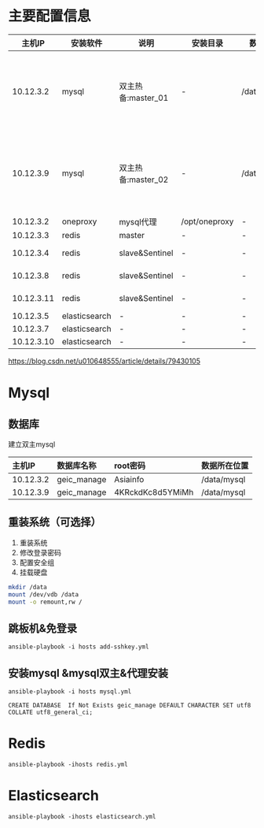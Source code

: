 
# 主要配置信息

|主机IP|安装软件|说明|安装目录|数据所在目录|相关配置信息|
|---------|-------------|------|-------------|-------------------|-------------------|
|10.12.3.2|mysql|双主热备:master_01|-|/data/mysql/data|port:3306 database: geic_manage username: geic password: Asiainfo@2018 root_password: Asiainfo@2018|
|10.12.3.9|mysql|双主热备:master_02|-|/data/mysql/data|port:3306 database: geic_manage username: geic password: Asiainfo@2018 root_password: Asiainfo@2018|
|10.12.3.2|oneproxy|mysql代理|/opt/oneproxy|-|port: 3307|
|10.12.3.3|redis|master|-|-|port:6379|
|10.12.3.4|redis|slave&Sentinel|-|-|port:6379 sential_port:26379|
|10.12.3.8|redis|slave&Sentinel|-|-|port:6379 sential_port:26379|
|10.12.3.11|redis|slave&Sentinel|-|-|port:6379 sential_port:26379|
|10.12.3.5|elasticsearch|-|-|-|-|
|10.12.3.7|elasticsearch|-|-|-|-|
|10.12.3.10|elasticsearch|-|-|-|-|

https://blog.csdn.net/u010648555/article/details/79430105


# Mysql
## 数据库

建立双主mysql

| 主机IP | 数据库名称 |root密码|数据所在位置
|:---------------|:-------------------|:-------------|:-------------|
|10.12.3.2|geic_manage|Asiainfo|/data/mysql|
|10.12.3.9|geic_manage|4KRckdKc8d5YMiMh|/data/mysql|




## 重装系统（可选择）
1. 重装系统
2. 修改登录密码
3. 配置安全组
4. 挂载硬盘
```sh
mkdir /data
mount /dev/vdb /data
mount -o remount,rw /
```


## 跳板机&免登录
```
ansible-playbook -i hosts add-sshkey.yml
```

## 安装mysql &mysql双主&代理安装
```
ansible-playbook -i hosts mysql.yml
```
```
CREATE DATABASE  If Not Exists geic_manage DEFAULT CHARACTER SET utf8 COLLATE utf8_general_ci;
```


# Redis
```
ansible-playbook -ihosts redis.yml
```

# Elasticsearch
```
ansible-playbook -ihosts elasticsearch.yml
```


